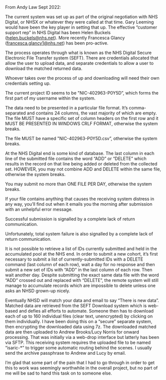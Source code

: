 From Andy Law Sept 2022:

The current system was set up as part of the original negotiation with NHS Digital, or NHSX or whatever they were called at that time. Gary Leeming would have been the key player in setting that up. The effective “customer support rep” in NHS Digital has been Helen Buckels (helen.buckels@nhs.net). More recently Francesca Glancy (francesca.glancy1@nhs.net) has been pro-active.

The process operates through what is known as the NHS Digital Secure Electronic File Transfer system (SEFT). There are credentials allocated that allow the user to upload data, and separate credentials to allow a user to download the matched returned data.

Whoever takes over the process of up and downloading will need their own credentials setting up.

The current project ID seems to be "NIC-402963-P0Y5D”, which forms the first part of my username within the system.

The data need to be presented in a particular file format. It’s comma-separated and contains 24 columns, the vast majority of which are empty. The file MUST have a specific set of column headers on the first row and it MUST BE PRESENTED IN WINDOWS CRLF FORMAT, otherwise the system breaks.

The file MUST be named "NIC-402963-P0Y5D.csv”, otherwise the system breaks.

At the NHS Digital end is some kind of database. The last column in each line of the submitted file contains the word “ADD” or “DELETE” which results in the record on that line being added or deleted from the collected set. HOWEVER, you may not combine ADD and DELETE within the same file, otherwise the system breaks.

You may submit no more than ONE FILE PER DAY, otherwise the system breaks.

If your file contains anything that causes the receiving system distress in any way, you’ll find out when it emails you the morning after submission with an unhelpful error message.

Successful submission is signalled by a complete lack of return communication.

Unfortunately, total system failure is also signalled by a complete lack of return communication.

It is not possible to retrieve a list of IDs currently submitted and held in the accumulated pool at the NHS end. In order to submit a new cohort, it’s first necessary to submit a list of currently-submitted IDs with a DELETE command (last column of each row), wait a day for no response and then submit a new set of IDs with “ADD” in the last column of each row. Then wait another day. Despite submitting the exact same data file with the word “ADD” crossed out and replaced with “DELETE”, the remote system will still manage to accumulate records which are impossible to delete unless one asks an NHSD grown-up nicely.


Eventually NHSD will match your data and email to say “There is new data”. Matched data are retrieved from the SEFT Download system which is web-based and defies all efforts to automate. Someone then has to download each of up to 160 individual files (clear text, unencrypted) by clicking on them individually. I have been doing this on a “secure” separate system, then encrypting the downloaded data using 7z. The downloaded matched data are then uploaded to Andrew Brooks/Lucy Norris for onward processing. That was initially via a web-drop interface but latterly has been via SFTP. This receiving system requires the uploaded file to be named “isaric-*” to trigger some automatic routing behind the scenes. I usually send the archive passphrase to Andrew and Lucy by email.

I’m glad that some part of the pain that I had to go through in order to get this to work was seemingly worthwhile in the overall project, but no part of me will be sad to hand this task on to someone else. 
